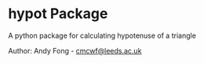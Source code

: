 # hypot Package

A python package for calculating hypotenuse of a triangle

Author: Andy Fong - cmcwf@leeds.ac.uk